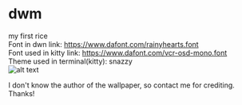 # dwm
my first rice \
Font in dwn link: https://www.dafont.com/rainyhearts.font \
Font used in kitty link: https://www.dafont.com/vcr-osd-mono.font \
Theme used in terminal(kitty): snazzy \
![alt text](https://github.com/rek3000/dwm-rek/blob/6bc1ca75f7940ef738d8c346b5af6c55ed4dd5f5/rice1.jpg)

I don't know the author of the wallpaper, so contact me for crediting. Thanks!
